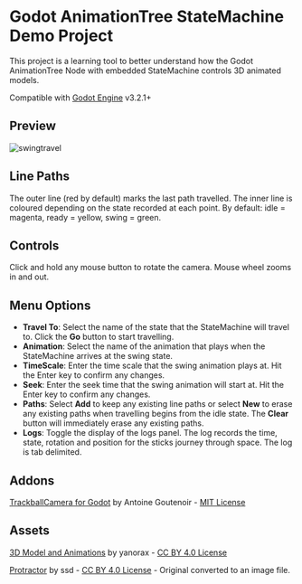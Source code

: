 # Godot AnimationTree StateMachine Demo Project

This project is a learning tool to better understand how the Godot AnimationTree Node with embedded StateMachine controls 3D animated models.

Compatible with [Godot Engine](https://godotengine.org/) v3.2.1+

## Preview

![swingtravel](https://user-images.githubusercontent.com/25857669/113559885-7b459680-9645-11eb-8f27-f09a335eaba2.gif)

## Line Paths
The outer line (red by default) marks the last path travelled.
The inner line is coloured depending on the state recorded at each point. By default: idle = magenta, ready = yellow, swing = green. 

## Controls
Click and hold any mouse button to rotate the camera. Mouse wheel zooms in and out. 

## Menu Options
- **Travel To**: Select the name of the state that the StateMachine will travel to. Click the **Go** button to start travelling.
- **Animation**: Select the name of the animation that plays when the StateMachine arrives at the swing state.
- **TimeScale**: Enter the time scale that the swing animation plays at. Hit the Enter key to confirm any changes.
- **Seek**: Enter the seek time that the swing animation will start at. Hit the Enter key to confirm any changes.
- **Paths**: Select **Add** to keep any existing line paths or select **New** to erase any existing paths when travelling begins from the idle state. The **Clear** button will immediately erase any existing paths.
- **Logs**: Toggle the display of the logs panel. The log records the time, state, rotation and position for the sticks journey through space. The log is tab delimited.

## Addons
[TrackballCamera for Godot](https://github.com/Goutte/godot-trackball-camera) by Antoine Goutenoir - [MIT License](https://github.com/Goutte/godot-trackball-camera/blob/master/LICENSE)

## Assets
[3D Model and Animations]() by yanorax - [CC BY 4.0 License](https://creativecommons.org/licenses/by/4.0/)

[Protractor](https://www.thingiverse.com/thing:1678) by ssd - [CC BY 4.0 License](https://creativecommons.org/licenses/by/4.0/) - Original converted to an image file.
